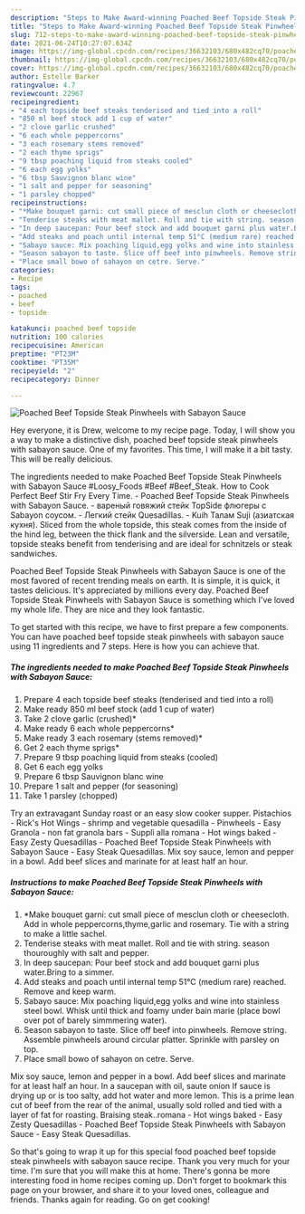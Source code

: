 ```yaml
---
description: "Steps to Make Award-winning Poached Beef Topside Steak Pinwheels with Sabayon Sauce"
title: "Steps to Make Award-winning Poached Beef Topside Steak Pinwheels with Sabayon Sauce"
slug: 712-steps-to-make-award-winning-poached-beef-topside-steak-pinwheels-with-sabayon-sauce
date: 2021-06-24T10:27:07.634Z
image: https://img-global.cpcdn.com/recipes/36632103/680x482cq70/poached-beef-topside-steak-pinwheels-with-sabayon-sauce-recipe-main-photo.jpg
thumbnail: https://img-global.cpcdn.com/recipes/36632103/680x482cq70/poached-beef-topside-steak-pinwheels-with-sabayon-sauce-recipe-main-photo.jpg
cover: https://img-global.cpcdn.com/recipes/36632103/680x482cq70/poached-beef-topside-steak-pinwheels-with-sabayon-sauce-recipe-main-photo.jpg
author: Estelle Barker
ratingvalue: 4.7
reviewcount: 22967
recipeingredient:
- "4 each topside beef steaks tenderised and tied into a roll"
- "850 ml beef stock add 1 cup of water"
- "2 clove garlic crushed"
- "6 each whole peppercorns"
- "3 each rosemary stems removed"
- "2 each thyme sprigs"
- "9 tbsp poaching liquid from steaks cooled"
- "6 each egg yolks"
- "6 tbsp Sauvignon blanc wine"
- "1 salt and pepper for seasoning"
- "1 parsley chopped"
recipeinstructions:
- "*Make bouquet garni: cut small piece of mesclun cloth or cheesecloth. Add in whole peppercorns,thyme,garlic and rosemary. Tie with a string to make a little sachel."
- "Tenderise steaks with meat mallet. Roll and tie with string. season thouroughly with salt and pepper."
- "In deep saucepan: Pour beef stock and add bouquet garni plus water.Bring to a simmer."
- "Add steaks and poach until internal temp 51°C (medium rare) reached. Remove and keep warm."
- "Sabayo sauce: Mix poaching liquid,egg yolks and wine into stainless steel bowl. Whisk until thick and foamy under bain marie (place bowl over pot of barely simmmering water)."
- "Season sabayon to taste. Slice off beef into pinwheels. Remove string. Assemble pinwheels around circular platter. Sprinkle with parsley on top."
- "Place small bowo of sahayon on cetre. Serve."
categories:
- Recipe
tags:
- poached
- beef
- topside

katakunci: poached beef topside 
nutrition: 100 calories
recipecuisine: American
preptime: "PT23M"
cooktime: "PT35M"
recipeyield: "2"
recipecategory: Dinner

---
```



![Poached Beef Topside Steak Pinwheels with Sabayon Sauce](https://img-global.cpcdn.com/recipes/36632103/680x482cq70/poached-beef-topside-steak-pinwheels-with-sabayon-sauce-recipe-main-photo.jpg)

Hey everyone, it is Drew, welcome to my recipe page. Today, I will show you a way to make a distinctive dish, poached beef topside steak pinwheels with sabayon sauce. One of my favorites. This time, I will make it a bit tasty. This will be really delicious.

The ingredients needed to make Poached Beef Topside Steak Pinwheels with Sabayon Sauce #Loosy_Foods #Beef #Beef_Steak. How to Cook Perfect Beef Stir Fry Every Time. - Poached Beef Topside Steak Pinwheels with Sabayon Sauce. - вареный говяжий стейк TopSide флюгеры с Sabayon соусом. - Легкий стейк Quesadillas. - Kuih Талам Suji (азиатская кухня). Sliced from the whole topside, this steak comes from the inside of the hind leg, between the thick flank and the silverside. Lean and versatile, topside steaks benefit from tenderising and are ideal for schnitzels or steak sandwiches.

Poached Beef Topside Steak Pinwheels with Sabayon Sauce is one of the most favored of recent trending meals on earth. It is simple, it is quick, it tastes delicious. It's appreciated by millions every day. Poached Beef Topside Steak Pinwheels with Sabayon Sauce is something which I've loved my whole life. They are nice and they look fantastic.


To get started with this recipe, we have to first prepare a few components. You can have poached beef topside steak pinwheels with sabayon sauce using 11 ingredients and 7 steps. Here is how you can achieve that.

<!--inarticleads1-->

##### The ingredients needed to make Poached Beef Topside Steak Pinwheels with Sabayon Sauce:

1. Prepare 4 each topside beef steaks (tenderised and tied into a roll)
1. Make ready 850 ml beef stock (add 1 cup of water)
1. Take 2 clove garlic (crushed)*
1. Make ready 6 each whole peppercorns*
1. Make ready 3 each rosemary (stems removed)*
1. Get 2 each thyme sprigs*
1. Prepare 9 tbsp poaching liquid from steaks (cooled)
1. Get 6 each egg yolks
1. Prepare 6 tbsp Sauvignon blanc wine
1. Prepare 1 salt and pepper (for seasoning)
1. Take 1 parsley (chopped)


Try an extravagant Sunday roast or an easy slow cooker supper. Pistachios - Rick&#39;s Hot Wings - shrimp and vegetable quesadilla - Pinwheels - Easy Granola - non fat granola bars - Supplì alla romana - Hot wings baked - Easy Zesty Quesadillas - Poached Beef Topside Steak Pinwheels with Sabayon Sauce - Easy Steak Quesadillas. Mix soy sauce, lemon and pepper in a bowl. Add beef slices and marinate for at least half an hour. 

<!--inarticleads2-->

##### Instructions to make Poached Beef Topside Steak Pinwheels with Sabayon Sauce:

1. *Make bouquet garni: cut small piece of mesclun cloth or cheesecloth. Add in whole peppercorns,thyme,garlic and rosemary. Tie with a string to make a little sachel.
1. Tenderise steaks with meat mallet. Roll and tie with string. season thouroughly with salt and pepper.
1. In deep saucepan: Pour beef stock and add bouquet garni plus water.Bring to a simmer.
1. Add steaks and poach until internal temp 51°C (medium rare) reached. Remove and keep warm.
1. Sabayo sauce: Mix poaching liquid,egg yolks and wine into stainless steel bowl. Whisk until thick and foamy under bain marie (place bowl over pot of barely simmmering water).
1. Season sabayon to taste. Slice off beef into pinwheels. Remove string. Assemble pinwheels around circular platter. Sprinkle with parsley on top.
1. Place small bowo of sahayon on cetre. Serve.


Mix soy sauce, lemon and pepper in a bowl. Add beef slices and marinate for at least half an hour. In a saucepan with oil, saute onion If sauce is drying up or is too salty, add hot water and more lemon. This is a prime lean cut of beef from the rear of the animal, usually sold rolled and tied with a layer of fat for roasting. Braising steak..romana - Hot wings baked - Easy Zesty Quesadillas - Poached Beef Topside Steak Pinwheels with Sabayon Sauce - Easy Steak Quesadillas. 

So that's going to wrap it up for this special food poached beef topside steak pinwheels with sabayon sauce recipe. Thank you very much for your time. I'm sure that you will make this at home. There's gonna be more interesting food in home recipes coming up. Don't forget to bookmark this page on your browser, and share it to your loved ones, colleague and friends. Thanks again for reading. Go on get cooking!
